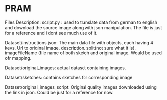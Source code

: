 # PRAM

 Files Description:
 script.py : used to translate data from german to english and download the source image along with json manipulation. The file is just for a reference and i dont see much use of it.

 Dataset/instructions.json: The main data file with objects, each having 4 keys. Url to original image, description, split(not sure what it is), imageFileName (file name of both sketch and original image. Would be used ofr mapping.

 Dataset/original_images: actual dataset containing images.
 
 Dataset/sketches: contains sketches for corresponding image
 
 Dataset/original_images_script: Original quality images downloaded using the link in json. Could be just for a reference for now.
